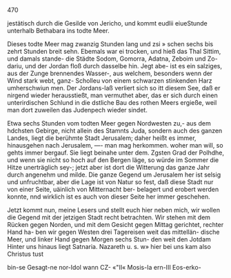 470

jestätisch durch die Gesilde von Jericho, und kommt eudlii
eiueStunde unterhalb Bethabara ins todte Meer.

Dieses todte Meer mag zwanzig Stunden lang und zsi
» schen sechs bis zehrt Stunden breit sehn. Ebemals war ei
trocken, und hieß das Thal Sittim, und damals stande-
die Städte Sodom, Gomorra, Adatna, Zeboim und Zo-
dariu, und der Jordan floß durch dasselbe hin. Jegt abe-
ist es ein salziges, aus der Zunge brennendes Wasser-, aus
welchem, besonders wenn der Wind stark webt, ganz-
Scholleu von einem schwarzen stinkenden Harz umherschwiun
men. Der Jordans-laß verliert sich so itt diesem See, daß
er nirgend wieder herausstießt, man vermuthet aber, das
er sich durch einen unterirdischen Schlund in die dstliche
Bau des rothen Meers ergieße, weil man dort zuweilen
das Judenpech wieder sindet.

Etwa sechs Stunden vom todten Meer gegen Nordwesten
zu,- aus dem hdchsten Gebirge, nicht allein des Stamnts
Juda, sondern auch des ganzen Landes, liegt die berühmte
Stadt Jerusalem; daher heißt es immer, hinausgehen nach
Jerusalem, —- man mag herkommen. woher man will, so
gehts immer bergauf. Sie liegt beinahe unter dem. Zgsten
Grad der Polhdhe, und wenn sie nicht so hoch auf den
Bergen läge, so würde im Sommer die Hitze unerträglich
sey-; jetzt aber ist dort die Witterung das ganze Jahr durch
angenehm und milde. Die ganze Gegend um Jerusalem
her ist selsig und unfruchtbar, aber die Lage ist von Natur
so fest, daß diese Stadt nur von einer Seite, uäinlich von
Mitternacht ber- belagert und erobert werden konnte, nnd
wirklich ist es auch von dieser Seite her immer geschehen.

Jetzt kommt nun, meine Lesers und stellt euch hier neben
mich, wir wollen die Gegend mit der jetzigen Stadt recht
betrachten. Wir stehen mit dem Rücken gegen Norden, und
mit dem Gesicht gegen Mittag gerichtet, rechter Hand ha-
ben wir gegen Westen drei Tagereisen weit das mittellän-
dische Meer, und linker Hand gegen Morgen sechs Stun-
den weit den Jotdam Hinter uns hinaus liegt Satnaria.
Nazareth u. s. w» hier bei uns kam also Christus tust

bin-se Gesagt-ne nor-Idol wann CZ- «"II« Mosis-Ia ern-III Eos-erko-

